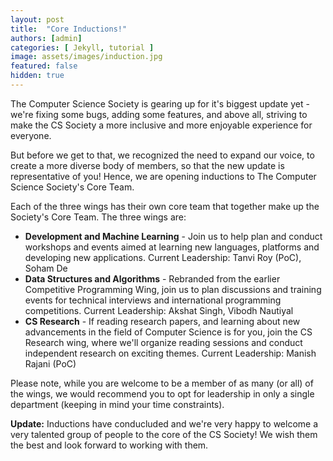 ```yaml
---
layout: post
title:  "Core Inductions!"
authors: [admin]
categories: [ Jekyll, tutorial ]
image: assets/images/induction.jpg
featured: false
hidden: true
---
```


The Computer Science Society is gearing up for it's biggest update yet - we're fixing some bugs, adding some features, and above all, striving to make the CS Society a more inclusive and more enjoyable experience for everyone. 

But before we get to that, we recognized the need to expand our voice, to create a more diverse body of members, so that the new update is representative of you! Hence, we are opening inductions to The Computer Science Society's Core Team. 

Each of the three wings has their own core team that together make up the Society's Core Team. The three wings are:

* **Development and Machine Learning** - Join us to help plan and conduct workshops and events aimed at learning new languages, platforms and developing new applications. Current Leadership: Tanvi Roy (PoC), Soham De
* **Data Structures and Algorithms** - Rebranded from the earlier Competitive Programming Wing, join us to plan discussions and training events for technical interviews and international programming competitions. Current Leadership: Akshat Singh, Vibodh Nautiyal
* **CS Research** - If reading research papers, and learning about new advancements in the field of Computer Science is for you, join the CS Research wing, where we'll organize reading sessions and conduct independent research on exciting themes. Current Leadership: Manish Rajani (PoC)

<!--
### Application Form

<iframe src="https://docs.google.com/forms/d/e/1FAIpQLSdtQyZK9fUnLaOnWQi_L0lo9dClUPsb4gF3hF0mFYQYlg6PlQ/viewform?embedded=true" width="640" frameborder="0" marginheight="0" marginwidth="0">Loading…</iframe>
-->

Please note, while you are welcome to be a member of as many (or all) of the wings, we would recommend you to opt for leadership in only a single department (keeping in mind your time constraints). 

**Update:** Inductions have conducluded and we're very happy to welcome a very talented group of people to the core of the CS Society! We wish them the best and look forward to working with them.